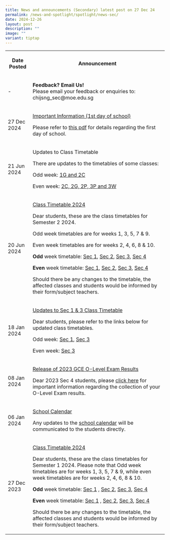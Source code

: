 ```yaml
---
title: News and announcements (Secondary) latest post on 27 Dec 24
permalink: /news-and-spotlight/spotlight/news-sec/
date: 2024-12-26
layout: post
description: ""
image: ""
variant: tiptap
---
```

<table style="minWidth: 50px">
<colgroup>
<col>
<col>
</colgroup>
<tbody>
<tr>
<th rowspan="1" colspan="1">
<p>Date Posted</p>
</th>
<th rowspan="1" colspan="1">
<p>Announcement</p>
</th>
</tr>
<tr>
<td rowspan="1" colspan="1">
<p>-</p>
</td>
<td rowspan="1" colspan="1">
<p><strong>Feedback? Email Us!</strong> 
<br>Please email your feedback or enquiries to: chijsng_sec@moe.edu.sg</p>
</td>
</tr>
<tr>
<td rowspan="1" colspan="1">
<p>27 Dec 2024</p>
</td>
<td rowspan="1" colspan="1">
<p><u>Important Information (1st day of school)</u>
</p>
<p></p>
<p>Please refer to <a href="/files/PDF for announcements/Secondary/2025___First_Day_of_School_Info__to_be_hosted_on_school_website_.pdf" rel="noopener nofollow" target="_blank">this pdf</a> for
details regarding the first day of school.</p>
<p></p>
</td>
</tr>
<tr>
<td rowspan="1" colspan="1">
<p>21 Jun 2024</p>
</td>
<td rowspan="1" colspan="1">
<p>Updates to Class Timetable</p>
<p></p>
<p>There are updates to the timetables of some classes:</p>
<p></p>
<p>Odd week: <a href="/files/PDF for announcements/Secondary/Timetable/Class___1G__2C_updated_21_Jun__Odd_.pdf" rel="noopener noreferrer nofollow" target="_blank">1G and 2C</a>
</p>
<p>Even week: <a href="/files/PDF for announcements/Secondary/Timetable/Class___2C__2G__2P__3P__3W_updated_21_Jun__Even_.pdf" rel="noopener noreferrer nofollow" target="_blank">2C, 2G, 2P, 3P and 3W</a>
</p>
<p></p>
</td>
</tr>
<tr>
<td rowspan="1" colspan="1">
<p>20 Jun 2024</p>
</td>
<td rowspan="1" colspan="1">
<p><u>Class Timetable 2024</u>
</p>
<p>Dear students, these are the class timetables for Semester 2 2024.</p>
<p>Odd week timetables are for weeks 1, 3, 5, 7 &amp; 9.</p>
<p>Even week timetables are for weeks 2, 4, 6, 8 &amp; 10.</p>
<p></p>
<p><strong>Odd </strong>week timetable: <a href="/files/PDF for announcements/Secondary/Timetable/Class___Sec_1__Odd_.pdf" rel="noopener noreferrer nofollow" target="_blank">Sec 1</a>,
<a href="/files/PDF for announcements/Secondary/Timetable/Class___Sec_2__Odd_.pdf" rel="noopener noreferrer nofollow" target="_blank">Sec 2</a>, <a href="/files/PDF for announcements/Secondary/Timetable/Class___Sec_3__Odd_.pdf" rel="noopener noreferrer nofollow" target="_blank">Sec 3</a>,
<a href="/files/PDF for announcements/Secondary/Timetable/Class___Sec_4__Odd_.pdf" rel="noopener noreferrer nofollow" target="_blank">Sec 4</a>
</p>
<p><strong>Even </strong>week timetable: <a href="/files/PDF for announcements/Secondary/Timetable/Class___Sec_1__Even_.pdf" rel="noopener noreferrer nofollow" target="_blank">Sec 1</a>,
<a href="/files/PDF for announcements/Secondary/Timetable/Class___Sec_2__Even_.pdf" rel="noopener noreferrer nofollow" target="_blank">Sec 2</a>, <a href="/files/PDF for announcements/Secondary/Timetable/Class___Sec_3__Even_.pdf" rel="noopener noreferrer nofollow" target="_blank">Sec 3</a>,
<a href="/files/PDF for announcements/Secondary/Timetable/Class___Sec_4__Even_.pdf" rel="noopener noreferrer nofollow" target="_blank">Sec 4</a>
</p>
<p></p>
<p>Should there be any changes to the timetable, the affected classes and
students would be informed by their form/subject teachers.</p>
</td>
</tr>
<tr>
<td rowspan="1" colspan="1">
<p>18 Jan 2024</p>
</td>
<td rowspan="1" colspan="1">
<p><u>Updates to Sec 1 &amp; 3 Class Timetable</u>
</p>
<p>Dear students, please refer to the links below for updated class timetables.</p>
<p></p>
<p>Odd week: <a href="/files/PDF for announcements/Secondary/Timetable/Sec_1_odd_Updated_17_Jan.pdf" rel="noopener noreferrer nofollow" target="_blank">Sec 1</a>,
<a href="/files/PDF for announcements/Secondary/Timetable/Sec3_odd_updated_17_Jan.pdf" rel="noopener noreferrer nofollow" target="_blank">Sec 3</a>
</p>
<p>Even week: <a href="/files/PDF for announcements/Secondary/Timetable/Sec3_even_updated_17Jan.pdf" rel="noopener noreferrer nofollow" target="_blank">Sec 3</a>
</p>
</td>
</tr>
<tr>
<td rowspan="1" colspan="1">
<p>08 Jan 2024</p>
</td>
<td rowspan="1" colspan="1">
<p><u>Release of 2023 GCE O-Level Exam Results</u>
</p>
<p>Dear 2023 Sec 4 students, please <a href="/files/Info_to_be_hosted_on_School_Website_before_11_Jan_2024__8_Jan_updated_.pdf" rel="noopener noreferrer nofollow" target="_blank">click here</a> for
important information regarding the collection of your O-Level Exam results.</p>
</td>
</tr>
<tr>
<td rowspan="1" colspan="1">
<p>06 Jan 2024</p>
</td>
<td rowspan="1" colspan="1">
<p><u>School Calendar</u>
</p>
<p>Any updates to the <a href="https://online.fliphtml5.com/rbvce/cyxv/" rel="noopener noreferrer nofollow" target="_blank">school calendar</a> will
be communicated to the students directly.</p>
</td>
</tr>
<tr>
<td rowspan="1" colspan="1">
<p>27 Dec 2023</p>
</td>
<td rowspan="1" colspan="1">
<p><u>Class Timetable 2024</u> 
<br>
</p>
<p>Dear students, these are the class timetables for Semester 1 2024. Please
note that Odd week timetables are for weeks 1, 3, 5, 7 &amp; 9, while even
week timetables are for weeks 2, 4, 6, 8 &amp; 10.
<br>
</p>
<p><strong>Odd </strong>week timetable: <a href="/files/PDF for announcements/Secondary/Timetable/Sec_1__2024_SEM_1_Odd_Week_.pdf" rel="noopener noreferrer nofollow" target="_blank">Sec 1</a> ,
<a href="/files/PDF for announcements/Secondary/Timetable/Sec_2__2024_SEM_1_Odd_Week_.pdf" rel="noopener noreferrer nofollow" target="_blank">Sec 2</a>, <a href="/files/PDF for announcements/Secondary/Timetable/Sec_3__2024_SEM_1_Odd_Week_.pdf" rel="noopener noreferrer nofollow" target="_blank">Sec 3</a>,
<a href="/files/PDF for announcements/Secondary/Timetable/Sec_4__2024_SEM_1_Odd_Week_.pdf" rel="noopener noreferrer nofollow" target="_blank">Sec 4</a>
</p>
<p><strong>Even </strong>week timetable: <a href="/files/PDF for announcements/Secondary/Timetable/Sec_1__2024_SEM_1_Even_Week_.pdf" rel="noopener noreferrer nofollow" target="_blank">Sec 1</a> ,
<a href="/files/PDF for announcements/Secondary/Timetable/Sec_2__2024_SEM_1_Even_Week_.pdf" rel="noopener noreferrer nofollow" target="_blank">Sec 2</a>, <a href="/files/PDF for announcements/Secondary/Timetable/Sec_3__2024_SEM_1_Even_Week_.pdf" rel="noopener noreferrer nofollow" target="_blank">Sec 3</a>,
<a href="/files/PDF for announcements/Secondary/Timetable/Sec_4__2024_SEM_1_Even_Week_.pdf" rel="noopener noreferrer nofollow" target="_blank">Sec 4</a>
</p>
<p></p>
<p>Should there be any changes to the timetable, the affected classes and
students would be informed by their form/subject teachers.</p>
</td>
</tr>
</tbody>
</table>
<p></p>
